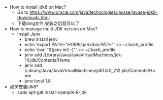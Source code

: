 * How to install jdk8 on Mac?
	* Go to https://www.oracle.com/java/technologies/javase/javase-jdk8-downloads.html
    * 下载dmg文件,安装之后就可以了
* How to manage multi JDK version on Mac?
    * Install Jenv
        * brew install jenv
        * echo 'export PATH="$HOME/.jenv/bin:$PATH"' >> ~/.bash_profile
        * echo 'eval "$(jenv init -)"' >> ~/.bash_profile
        * jenv add /Library/Java/JavaVirtualMachines/jdk-14.jdk/Contents/Home
        * jenv add /Library/Java/JavaVirtualMachines/jdk1.8.0_212.jdk/Contents/Home
        * jenv local 1.8
* 如何安装jdk8?
    * sudo apt-get install openjdk-8-jdk